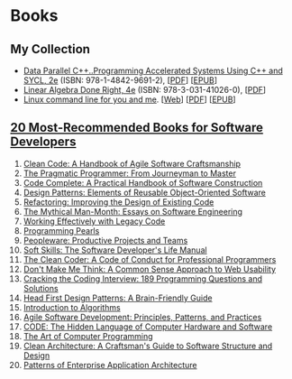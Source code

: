 # Books

## My Collection

 -  [Data Parallel C++..Programming Accelerated Systems Using C++ and SYCL, 2e](https://rd.springer.com/book/10.1007/978-1-4842-9691-2) (ISBN: 978-1-4842-9691-2), \[[PDF](https://rd.springer.com/content/pdf/10.1007/978-1-4842-9691-2.pdf)\] \[[EPUB](https://rd.springer.com/download/epub/10.1007/978-1-4842-9691-2.epub)\]
 -  [Linear Algebra Done Right, 4e](https://linear.axler.net/) (ISBN: 978-3-031-41026-0), \[[PDF](https://link.springer.com/content/pdf/10.1007/978-3-031-41026-0.pdf)\]
 -  [Linux command line for you and me](https://github.com/kushaldas/lym). \[[Web](https://lym.readthedocs.io/en/latest/)\] \[[PDF](https://lym.readthedocs.io/_/downloads/en/latest/pdf/)\] \[[EPUB](https://lym.readthedocs.io/_/downloads/en/latest/epub/)\]

## [20 Most-Recommended Books for Software Developers](https://dev.to/awwsmm/20-most-recommended-books-for-software-developers-5578)

 1. [Clean Code: A Handbook of Agile Software Craftsmanship](https://amzn.to/2k1ogG7)
 2. [The Pragmatic Programmer: From Journeyman to Master](https://amzn.to/2jY48Vh)
 3. [Code Complete: A Practical Handbook of Software Construction](https://amzn.to/2jY2PWp)
 4. [Design Patterns: Elements of Reusable Object-Oriented Software](https://amzn.to/2jY1a37)
 5. [Refactoring: Improving the Design of Existing Code](https://amzn.to/2XQ2KlF)
 6. [The Mythical Man-Month: Essays on Software Engineering](https://amzn.to/2XMoXAY)
 7. [Working Effectively with Legacy Code](https://amzn.to/2Y5hNvR)
 8. [Programming Pearls](https://amzn.to/2XNxWlf)
 9. [Peopleware: Productive Projects and Teams](https://amzn.to/2XR6keY)
10. [Soft Skills: The Software Developer's Life Manual](https://amzn.to/2XR9u2y)
11. [The Clean Coder: A Code of Conduct for Professional Programmers](https://amzn.to/2XMluCs)
12. [Don't Make Me Think: A Common Sense Approach to Web Usability](https://amzn.to/2XPjDwF)
13. [Cracking the Coding Interview: 189 Programming Questions and Solutions](https://amzn.to/2XPSwlg)
14. [Head First Design Patterns: A Brain-Friendly Guide](https://amzn.to/2XNEdxz)
15. [Introduction to Algorithms](https://amzn.to/2XRR81s)
16. [Agile Software Development: Principles, Patterns, and Practices](https://amzn.to/2XT4fj3)
17. [CODE: The Hidden Language of Computer Hardware and Software](https://amzn.to/2XYXZKA)
18. [The Art of Computer Programming](https://amzn.to/2XKk8Ik)
19. [Clean Architecture: A Craftsman's Guide to Software Structure and Design](https://amzn.to/2jTxLHt)
20. [Patterns of Enterprise Application Architecture](https://amzn.to/2jSqwQ5)

<!--
  vim:  ft=markdown ic et norl wrap sw=4 sts=4:
  -->
